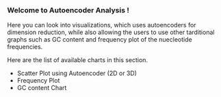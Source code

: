 ### Welcome to Autoencoder Analysis !

Here you can look into visualizations, which uses autoencoders for dimension reduction, while also allowing the users to use other tarditional graphs such as GC content and frequency plot of the nuecleotide frequencies.

Here are the list of available charts in this section.

* Scatter Plot using Autoencoder (2D or 3D)
* Frequency Plot
* GC content Chart
